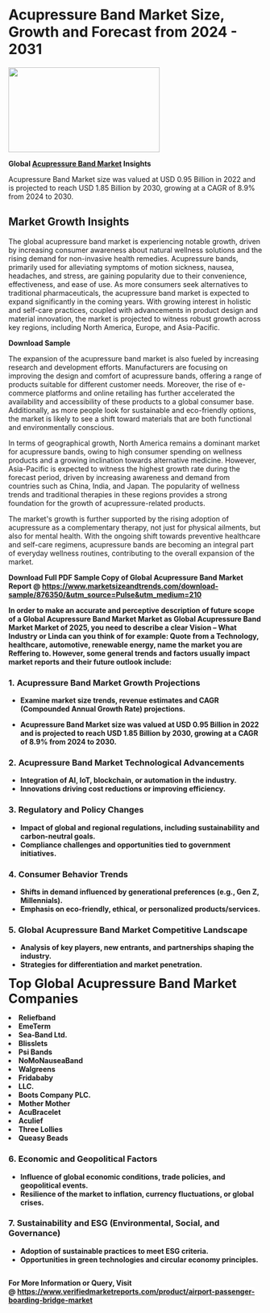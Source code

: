 <H1>Acupressure Band Market Size, Growth and Forecast from 2024 - 2031</H1><img class="aligncenter size-medium wp-image-584254" src="https://thirdeyenews.in/wp-content/uploads/2024/09/Global-Market-Research-300x168.jpeg" alt="" width="300" height="168" /><p><strong>Global&nbsp;<a href="https://www.marketsizeandtrends.com/download-sample/876350/&amp;utm_source=Pulse&amp;utm_medium=210">Acupressure Band Market</a> Insights</strong></p><p>Acupressure Band Market size was valued at USD 0.95 Billion in 2022 and is projected to reach USD 1.85 Billion by 2030, growing at a CAGR of 8.9% from 2024 to 2030.</p><p><h2>Market Growth Insights</h2> <p>The global acupressure band market is experiencing notable growth, driven by increasing consumer awareness about natural wellness solutions and the rising demand for non-invasive health remedies. Acupressure bands, primarily used for alleviating symptoms of motion sickness, nausea, headaches, and stress, are gaining popularity due to their convenience, effectiveness, and ease of use. As more consumers seek alternatives to traditional pharmaceuticals, the acupressure band market is expected to expand significantly in the coming years. With growing interest in holistic and self-care practices, coupled with advancements in product design and material innovation, the market is projected to witness robust growth across key regions, including North America, Europe, and Asia-Pacific.</p> <p><strong>Download Sample</strong></p> <p>The expansion of the acupressure band market is also fueled by increasing research and development efforts. Manufacturers are focusing on improving the design and comfort of acupressure bands, offering a range of products suitable for different customer needs. Moreover, the rise of e-commerce platforms and online retailing has further accelerated the availability and accessibility of these products to a global consumer base. Additionally, as more people look for sustainable and eco-friendly options, the market is likely to see a shift toward materials that are both functional and environmentally conscious.</p> <p>In terms of geographical growth, North America remains a dominant market for acupressure bands, owing to high consumer spending on wellness products and a growing inclination towards alternative medicine. However, Asia-Pacific is expected to witness the highest growth rate during the forecast period, driven by increasing awareness and demand from countries such as China, India, and Japan. The popularity of wellness trends and traditional therapies in these regions provides a strong foundation for the growth of acupressure-related products.</p> <p>The market's growth is further supported by the rising adoption of acupressure as a complementary therapy, not just for physical ailments, but also for mental health. With the ongoing shift towards preventive healthcare and self-care regimens, acupressure bands are becoming an integral part of everyday wellness routines, contributing to the overall expansion of the market.</p> <p><strong></p><p><span class=""><strong>Download Full PDF Sample Copy of Global Acupressure Band Market Report</strong> @ <a href="https://www.marketsizeandtrends.com/download-sample/876350/&amp;utm_source=Pulse&amp;utm_medium=210" target="_blank">https://www.marketsizeandtrends.com/download-sample/876350/&amp;utm_source=Pulse&amp;utm_medium=210</a></span></p><p>In order to make an accurate and perceptive description of future scope of a Global&nbsp;Acupressure Band Market Market as Global&nbsp;Acupressure Band Market Market of 2025, you need to describe a clear Vision &ndash; What Industry or Linda can you think of for example: Quote from a Technology, healthcare, automotive, renewable energy, name the market you are Reffering to. However, some general trends and factors usually impact market reports and their future outlook include:</p><h3>1.&nbsp;<strong>Acupressure Band Market Growth Projections</strong></h3><ul><li>Examine market size trends, revenue estimates and CAGR (Compounded Annual Growth Rate) projections.</li><li><p>Acupressure Band Market size was valued at USD 0.95 Billion in 2022 and is projected to reach USD 1.85 Billion by 2030, growing at a CAGR of 8.9% from 2024 to 2030.</p></li></ul><h3>2.&nbsp;<strong>Acupressure Band Market Technological Advancements</strong></h3><ul><li>Integration of AI, IoT, blockchain, or automation in the industry.</li><li>Innovations driving cost reductions or improving efficiency.</li></ul><h3>3.&nbsp;<strong>Regulatory and Policy Changes</strong></h3><ul><li>Impact of global and regional regulations, including sustainability and carbon-neutral goals.</li><li>Compliance challenges and opportunities tied to government initiatives.</li></ul><h3>4.&nbsp;<strong>Consumer Behavior Trends</strong></h3><ul><li>Shifts in demand influenced by generational preferences (e.g., Gen Z, Millennials).</li><li>Emphasis on eco-friendly, ethical, or personalized products/services.</li></ul><h3>5.&nbsp;<strong>Global Acupressure Band Market Competitive Landscape</strong></h3><ul><li>Analysis of key players, new entrants, and partnerships shaping the industry.</li><li>Strategies for differentiation and market penetration.</li></ul><p data-pm-slice="1 1 []"><span style="color: inherit; font-family: inherit; font-size: 25px;">Top Global Acupressure Band Market Companies</span></p><div class="" data-test-id=""><p><li>Reliefband</li><li> EmeTerm</li><li> Sea-Band Ltd.</li><li> Blisslets</li><li> Psi Bands</li><li> NoMoNauseaBand</li><li> Walgreens</li><li> Fridababy</li><li> LLC.</li><li> Boots Company PLC.</li><li> Mother Mother</li><li> AcuBracelet</li><li> Aculief</li><li> Three Lollies</li><li> Queasy Beads</li></p></div><h3>6.&nbsp;<strong>Economic and Geopolitical Factors</strong></h3><ul><li>Influence of global economic conditions, trade policies, and geopolitical events.</li><li>Resilience of the market to inflation, currency fluctuations, or global crises.</li></ul><h3>7.&nbsp;<strong>Sustainability and ESG (Environmental, Social, and Governance)</strong></h3><ul><li>Adoption of sustainable practices to meet ESG criteria.</li><li>Opportunities in green technologies and circular economy principles.</li></ul><h2><strong style="font-size: 14px;">For More Information or Query, Visit @&nbsp;</strong><a style="background-color: #ffffff; font-size: 14px;" href="https://www.marketsizeandtrends.com/report/acupressure-band-market/" target="_blank">https://www.verifiedmarketreports.com/product/airport-passenger-boarding-bridge-market</a></h2>
